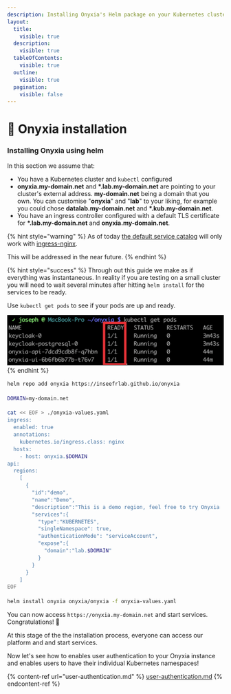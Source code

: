 ```yaml
---
description: Installing Onyxia's Helm package on your Kubernetes cluster
layout:
  title:
    visible: true
  description:
    visible: true
  tableOfContents:
    visible: true
  outline:
    visible: true
  pagination:
    visible: false
---
```


# 🐉 Onyxia installation

### Installing Onyxia using helm

In this section we assume that:

* You have a Kubernetes cluster and `kubectl` configured
* **onyxia.my-domain.net** and **\*.lab.my-domain.net** are pointing to your cluster's external address. **my-domain.net** being a domain that you own. You can customise "**onyxia**" and "**lab**" to your liking, for example you could chose **datalab.my-domain.net** and **\*.kub.my-domain.net**.
* You have an ingress controller configured with a default TLS certificate for **\*.lab.my-domain.net** and **onyxia.my-domain.net**.

{% hint style="warning" %}
As of today [the default service catalog](https://github.com/InseeFrLab/helm-charts-datascience) will only work with [ingress-nginx](https://kubernetes.github.io/ingress-nginx/).

This will be addressed in the near future.
{% endhint %}

{% hint style="success" %}
Through out this guide we make as if everything was instantaneous. In reality if you are testing on a small cluster you will need to wait several minutes after hitting `helm install` for the services to be ready.

Use `kubectl get pods` to see if your pods are up and ready.

<img src="../.gitbook/assets/image (23).png" alt="" data-size="original">
{% endhint %}

```bash
helm repo add onyxia https://inseefrlab.github.io/onyxia

DOMAIN=my-domain.net

cat << EOF > ./onyxia-values.yaml
ingress:
  enabled: true
  annotations:
    kubernetes.io/ingress.class: nginx
  hosts:
    - host: onyxia.$DOMAIN
api:
  regions: 
    [
      {
        "id":"demo",
        "name":"Demo",
        "description":"This is a demo region, feel free to try Onyxia !",
        "services":{
          "type":"KUBERNETES",
          "singleNamespace": true,
          "authenticationMode": "serviceAccount",
          "expose":{
            "domain":"lab.$DOMAIN"
          }
        }
      }
    ]
EOF

helm install onyxia onyxia/onyxia -f onyxia-values.yaml
```

You can now access `https://onyxia.my-domain.net` and start services. Congratulations! 🥳

At this stage of the the installation process, everyone can access our platform and and start services.

Now let's see how to enables user authentication to your Onyxia instance and enables users to have their individual Kubernetes namespaces! &#x20;

{% content-ref url="user-authentication.md" %}
[user-authentication.md](user-authentication.md)
{% endcontent-ref %}
